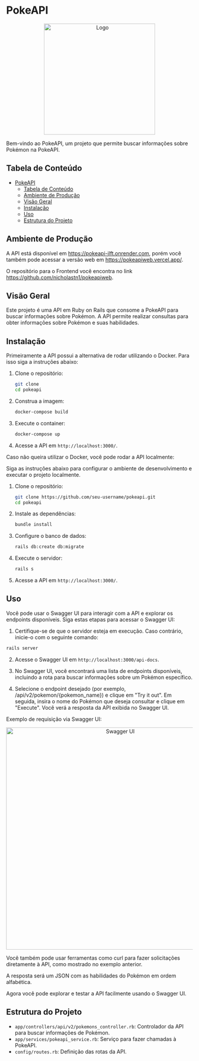 # PokeAPI

<div style="text-align:center; margin: 15px 0 15px 0">
  <img src="https://th.bing.com/th/id/R.80e6a717128e97c831288d0bd1bf8774?rik=GcDK2rcAnZQ8Bg&riu=http%3a%2f%2fwww.gamefm.com.br%2fwp-content%2fuploads%2f2012%2f12%2fPokedex_DP.png&ehk=hAhrHj6ZyrPCUxuQAoikauKZ9MWg3FGbASzOlSACmvI%3d&risl=&pid=ImgRaw&r=0" alt="Logo" width="300px" />
</div>


Bem-vindo ao PokeAPI, um projeto que permite buscar informações sobre Pokémon na PokeAPI.

## Tabela de Conteúdo

- [PokeAPI](#pokeapi)
  - [Tabela de Conteúdo](#tabela-de-conteúdo)
  - [Ambiente de Produção](#ambiente-de-produção)
  - [Visão Geral](#visão-geral)
  - [Instalação](#instalação)
  - [Uso](#uso)
  - [Estrutura do Projeto](#estrutura-do-projeto)

## Ambiente de Produção

A API está disponível em https://pokeapi-jlft.onrender.com, porém você também pode acessar a versão web em https://pokeapiweb.vercel.app/.

O repositório para o Frontend você encontra no link https://github.com/nicholastn1/pokeapiweb.

## Visão Geral

Este projeto é uma API em Ruby on Rails que consome a PokeAPI para buscar informações sobre Pokémon. A API permite realizar consultas para obter informações sobre Pokémon e suas habilidades.

## Instalação

Primeiramente a API possui a alternativa de rodar utilizando o Docker. Para isso siga a instruções abaixo:

1. Clone o repositório:

    ```bash
    git clone
    cd pokeapi
    ```

2. Construa a imagem:

    ```bash
    docker-compose build
    ```

3. Execute o container:

    ```bash
    docker-compose up
    ```

4. Acesse a API em `http://localhost:3000/`.

Caso não queira utilizar o Docker, você pode rodar a API localmente:

Siga as instruções abaixo para configurar o ambiente de desenvolvimento e executar o projeto localmente.

1. Clone o repositório:

    ```bash
    git clone https://github.com/seu-username/pokeapi.git
    cd pokeapi
    ```

2. Instale as dependências:

    ```bash
    bundle install
    ```

3. Configure o banco de dados:

    ```bash
    rails db:create db:migrate
    ```

4. Execute o servidor:

    ```bash
    rails s
    ```

5. Acesse a API em `http://localhost:3000/`.

## Uso

Você pode usar o Swagger UI para interagir com a API e explorar os endpoints disponíveis. Siga estas etapas para acessar o Swagger UI:

1. Certifique-se de que o servidor esteja em execução. Caso contrário, inicie-o com o seguinte comando:

  ```bash
  rails server
  ```

2. Acesse o Swagger UI em `http://localhost:3000/api-docs`.

3. No Swagger UI, você encontrará uma lista de endpoints disponíveis, incluindo a rota para buscar informações sobre um Pokémon específico.

4. Selecione o endpoint desejado (por exemplo, /api/v2/pokemon/{pokemon_name}) e clique em "Try it out". Em seguida, insira o nome do Pokémon que deseja consultar e clique em "Execute". Você verá a resposta da API exibida no Swagger UI.

Exemplo de requisição via Swagger UI:

<div style="text-align:center; margin: 5px 0 5px 0">
  <img src="https://imgur.com/t6ZWSug.jpeg" alt="Swagger UI" width="600px" />
</div>

Você também pode usar ferramentas como curl para fazer solicitações diretamente à API, como mostrado no exemplo anterior.

A resposta será um JSON com as habilidades do Pokémon em ordem alfabética.

Agora você pode explorar e testar a API facilmente usando o Swagger UI.

## Estrutura do Projeto

- `app/controllers/api/v2/pokemons_controller.rb`: Controlador da API para buscar informações de Pokémon.
- `app/services/pokeapi_service.rb`: Serviço para fazer chamadas à PokeAPI.
- `config/routes.rb`: Definição das rotas da API.

